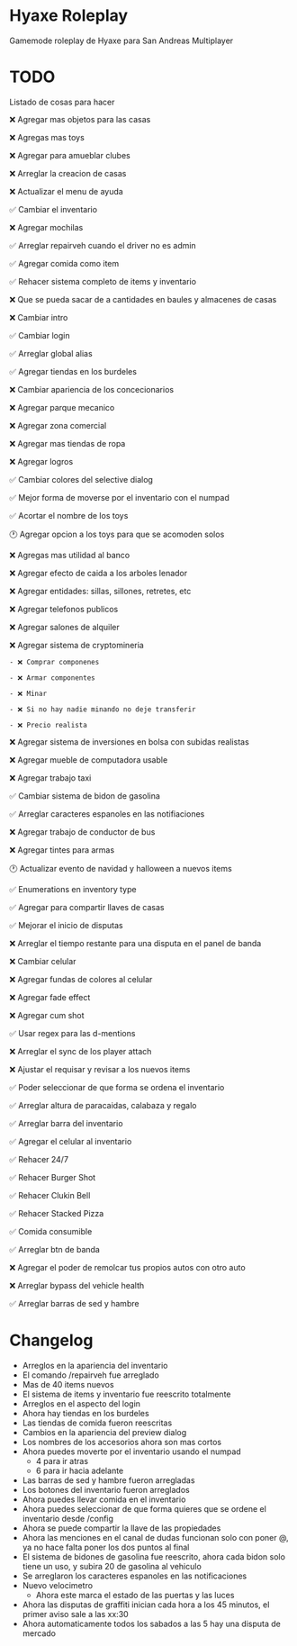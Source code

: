 # Hyaxe Roleplay
Gamemode roleplay de Hyaxe para San Andreas Multiplayer

# TODO
Listado de cosas para hacer

❌ Agregar mas objetos para las casas

❌ Agregas mas toys

❌ Agregar para amueblar clubes

❌ Arreglar la creacion de casas

❌ Actualizar el menu de ayuda

✅ Cambiar el inventario

❌ Agregar mochilas

✅ Arreglar repairveh cuando el driver no es admin

✅ Agregar comida como item

✅ Rehacer sistema completo de items y inventario

❌ Que se pueda sacar de a cantidades en baules y almacenes de casas

❌ Cambiar intro

✅ Cambiar login

✅ Arreglar global alias

✅ Agregar tiendas en los burdeles

❌ Cambiar apariencia de los concecionarios 

❌ Agregar parque mecanico

❌ Agregar zona comercial

❌ Agregar mas tiendas de ropa

❌ Agregar logros

✅ Cambiar colores del selective dialog

✅ Mejor forma de moverse por el inventario con el numpad

✅ Acortar el nombre de los toys

🕐 Agregar opcion a los toys para que se acomoden solos

❌ Agregas mas utilidad al banco

❌ Agregar efecto de caida a los arboles lenador

❌ Agregar entidades: sillas, sillones, retretes, etc

❌ Agregar telefonos publicos

❌ Agregar salones de alquiler

❌ Agregar sistema de cryptomineria

	- ❌ Comprar componenes

	- ❌ Armar componentes

	- ❌ Minar

	- ❌ Si no hay nadie minando no deje transferir

	- ❌ Precio realista

❌ Agregar sistema de inversiones en bolsa con subidas realistas

❌ Agregar mueble de computadora usable

❌ Agregar trabajo taxi

✅ Cambiar sistema de bidon de gasolina

✅ Arreglar caracteres espanoles en las notifiaciones

❌ Agregar trabajo de conductor de bus

❌ Agregar tintes para armas

🕐 Actualizar evento de navidad y halloween a nuevos items

✅ Enumerations en inventory type

✅ Agregar para compartir llaves de casas

✅ Mejorar el inicio de disputas

❌ Arreglar el tiempo restante para una disputa en el panel de banda

❌ Cambiar celular

❌ Agregar fundas de colores al celular

❌ Agregar fade effect

❌ Agregar cum shot

✅ Usar regex para las d-mentions

❌ Arreglar el sync de los player attach

❌ Ajustar el requisar y revisar a los nuevos items

✅ Poder seleccionar de que forma se ordena el inventario

✅ Arreglar altura de paracaidas, calabaza y regalo

✅ Arreglar barra del inventario

✅ Agregar el celular al inventario

✅ Rehacer 24/7

✅ Rehacer Burger Shot

✅ Rehacer Clukin Bell

✅ Rehacer Stacked Pizza

✅ Comida consumible

✅ Arreglar btn de banda

❌ Agregar el poder de remolcar tus propios autos con otro auto

❌ Arreglar bypass del vehicle health

✅ Arreglar barras de sed y hambre

# Changelog
* Arreglos en la apariencia del inventario
* El comando /repairveh fue arreglado
* Mas de 40 items nuevos
* El sistema de items y inventario fue reescrito totalmente
* Arreglos en el aspecto del login
* Ahora hay tiendas en los burdeles
* Las tiendas de comida fueron reescritas
* Cambios en la apariencia del preview dialog
* Los nombres de los accesorios ahora son mas cortos
* Ahora puedes moverte por el inventario usando el numpad
	- 4 para ir atras
	- 6 para ir hacia adelante
* Las barras de sed y hambre fueron arregladas
* Los botones del inventario fueron arreglados
* Ahora puedes llevar comida en el inventario
* Ahora puedes seleccionar de que forma quieres que se ordene el inventario desde /config
* Ahora se puede compartir la llave de las propiedades
* Ahora las menciones en el canal de dudas funcionan solo con poner @, ya no hace falta poner los dos puntos al final
* El sistema de bidones de gasolina fue reescrito, ahora cada bidon solo tiene un uso, y subira 20 de gasolina al vehiculo
* Se arreglaron los caracteres espanoles en las notificaciones
* Nuevo velocimetro
	- Ahora este marca el estado de las puertas y las luces
* Ahora las disputas de graffiti inician cada hora a los 45 minutos, el primer aviso sale a las xx:30
* Ahora automaticamente todos los sabados a las 5 hay una disputa de mercado
